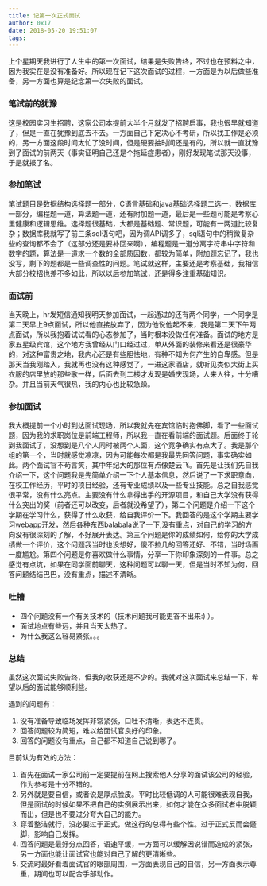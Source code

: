 ```yaml
---
title: 记第一次正式面试
author: 0x17
date: 2018-05-20 19:51:07
tags:
---
```



上个星期天我进行了人生中的第一次面试，结果是失败告终，不过也在预料之中，因为我实在是没有准备好。所以现在记下这次面试的过程，一方面是为以后做些准备，另一方面也算是纪念第一次失败的面试。

### 笔试前的犹豫

这是校园实习生招聘，这家公司本提前大半个月就发了招聘启事，我也很早就知道了，但是一直在犹豫到底去不去。一方面自己下定决心不考研，所以找工作是必须的，另一方面这段时间太忙了没时间，但是硬要抽时间还是有的，所以就一直犹豫到了面试的前两天（事实证明自己还是个拖延症患者），刚好发现笔试那天没事，于是就报了名。

### 参加笔试

笔试题目是数据结构选择题一部分，C语言基础和java基础选择题二选一，数据库一部分，编程题一道，算法题一道，还有附加题一道，最后是一些题可能是考察心里健康和逻辑思维。选择题很基础，大都是基础题、常识题，可能有一两道比较复杂；数据库我就写了前三条sql语句吧，因为调API调多了，sql语句中的稍微复杂些的查询都不会了（这部分还是要补回来啊），编程题是一道分离字符串中字符和数字的题，算法是一道求一个数的全部质因数，都较为简单，附加题忘记了，我也没写，剩下的题都是一些调查性的问题。笔试就这样，主要还是考察基础，我相信大部分校招也差不多如此，所以以后参加笔试，还是得多注重基础知识。

### 面试前

当天晚上，hr发短信通知我明天参加面试，一起通过的还有两个同学，一个同学是第二天早上9点面试，所以他直接放弃了，因为他说他起不来，我是第二天下午两点面试，所以我抱着试试看的心态参加了，当时根本没做任何准备。面试的地方是家五星级宾馆，这个地方我曾经从门口经过过，单从外面的装修来看还是很豪华的，对这种富贵之地，我内心还是有些胆怯地，有种不知为何产生的自卑感。但是那天当我刚踏入，我就再也没有这种感觉了，一进这家酒店，就听见类似大街上买衣服的店里放的那些歌一样，后面去到二楼才发现是婚庆现场，人来人往，十分嘈杂。并且当前天气很热，我的内心也比较急躁。

### 参加面试

我大概提前一个小时到达面试现场，所以我就先在宾馆临时抱佛脚，看了一些面试题，因为我的求职岗位是前端工程师，所以我一直在看前端的面试题。后面终于轮到我面试了，没想到是八个人同时被两个人面，这个竞争确实有点大了。我是那个组的第一个，当时就感觉凉凉，因为可能每次都是我最先回答问题，事实确实如此。两个面试官不苟言笑，其中年纪大的那位有点像楚云飞。首先是让我们先自我介绍一下，这个问题我是先简单介绍一下个人基本信息，然后说了一下求职意向，在校工作经历，平时的项目经验，还有专业成绩以及一些专业技能。总之自我感觉很平常，没有什么亮点。主要没有什么拿得出手的开源项目，和自己大学没有获得什么突出的奖（前者还可以改变，后者就没希望了），第二个问题是介绍一下这个学期在学习什么，获得了什么收获，给自我评价一下。我回答的是这个学期主要学习webapp开发，然后各种东西balabala说了一下,没有重点，对自己的学习的方向没有很深刻的了解，不好展开表达。第三个问题是你的成绩如何，给你的大学成绩做一个评价，这个问题我当时也没想好，傻不拉几的回答还好、不错，当时场面一度尴尬。第四个问题是你喜欢做什么事情，分享一下你印象深刻的一件事。总之感觉有点坑，如果在同学面前聊天，这种问题可以聊一天，但是当时不知为何，回答问题结结巴巴，没有重点，描述不清晰。

### 吐槽

+ 四个问题没有一个有关技术的（技术问题我可能更答不出来:) ）。
+ 面试地点有些远，并且当天太热了。
+ 为什么我这么容易紧张。。。

### 总结

虽然这次面试失败告终，但我的收获还是不少的。我就对这次面试来总结一下，希望以后的面试能够顺利些。

遇到的问题有：
1. 没有准备导致临场发挥非常紧张，口吐不清晰，表达不连贯。
2. 回答问题较为简短，难以给面试官良好的印象。
3. 回答的问题没有重点，自己都不知道自己说到哪了。

目前认为有效的方法：
1. 首先在面试一家公司前一定要提前在网上搜索他人分享的面试该公司的经验，作为参考是十分不错的。
2. 另外就是要自信，或者说是厚点脸皮。平时比较低调的人可能很难表现自我，但是面试的时候如果不把自己的实例展示出来，如何才能在众多面试者中脱颖而出，但是也不要过分夸大自己的能力。
3. 穿着整洁就行，没必要过于正式，做这行的总得有些个性。过于正式反而会蹩脚，影响自己发挥。
4. 回答问题是最好分点回答，语速平缓，一方面可以缓解因说错而造成的紧张，另一方面也能让面试官也能对自己了解的更清晰些。
5. 交流时最好看着面试官的眼部周围，一方面表现自己的自信，另一方面表示尊重，期间也可以配合手部动作。